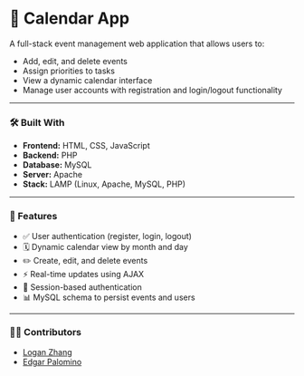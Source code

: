 # 📅 Calendar App

A full-stack event management web application that allows users to:
- Add, edit, and delete events
- Assign priorities to tasks
- View a dynamic calendar interface
- Manage user accounts with registration and login/logout functionality

---

### 🛠️ Built With

- **Frontend:** HTML, CSS, JavaScript
- **Backend:** PHP
- **Database:** MySQL
- **Server:** Apache
- **Stack:** LAMP (Linux, Apache, MySQL, PHP)

---

### 📸 Features

- ✅ User authentication (register, login, logout)
- 🗓️ Dynamic calendar view by month and day
- ✏️ Create, edit, and delete events
- ⚡ Real-time updates using AJAX
- 🔐 Session-based authentication
- 📊 MySQL schema to persist events and users

---

### 👨‍💻 Contributors

- [Logan Zhang](https://github.com/loganzzz7)
- [Edgar Palomino](https://github.com/EdgarPalomino)
